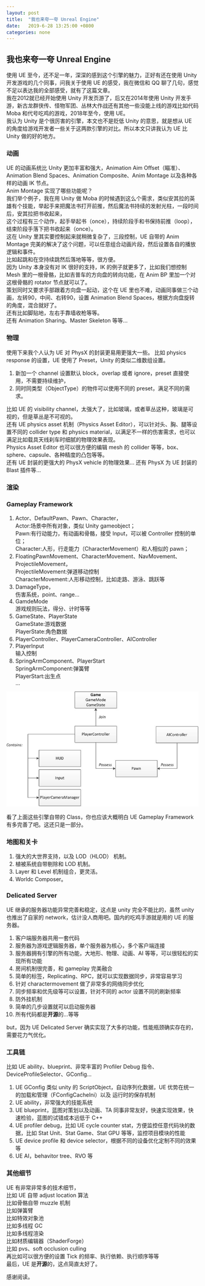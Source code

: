 ```yaml
---
layout: post
title:  "我也来夸一夸 Unreal Engine"
date:   2019-6-28 13:25:00 +0800
categories: none
---
```

## 我也来夸一夸 Unreal Engine

使用 UE 至今，还不足一年，深深的感到这个引擎的魅力，正好有还在使用 Unity 开发游戏的几个同事，问我关于使用 UE 的感受，我在微信和 QQ 聊了几句，感觉不足以表达我的全部感受，就有了这篇文章。<br>
我在2012就已经开始使用 Unity 开发页游了，后又在2014年使用 Unity 开发手游，新古龙群侠传、怪物军团、丛林大作战还有其他一些没能上线的游戏比如代码 Moba 和代号吃鸡的游戏，2018年至今，使用 UE。<br>
我认为 Unity 是个很厉害的引擎，本文也不是贬低 Unity 的意思，就是想从 UE 的角度给游戏开发者一些关于这两款引擎的对比。所以本文只讲我认为 UE 比 Unity 做的好的地方。<br>

### 动画
UE 的动画系统比 Unity 更加丰富和强大，Animation Aim Offset（瞄准）、Animation Blend Spaces、Animation Composite、Anim Montage 以及各种各样的动画 IK 节点。<br>
Anim Montage 实现了哪些功能呢？<br>
我们举个例子，我在用 Unity 做 Moba 的时候遇到这么个需求，类似安其拉的英雄有个技能，举起手来把魔法书打开前推，然后魔法书持续的发射光柱，一段时间后，安其拉把书收起来，<br>
这个过程有三个动作，起手举起书（once），持续阶段手和书保持前推（loop），结束阶段手落下把书收起来（once）。<br>
这在 Unity 里其实要控制起来就稍微复杂了，三段控制，UE 自带的 Anim Montage 完美的解决了这个问题，可以任意组合动画片段，然后设置各自的播放逻辑和事件。<br>
比如起跳和在空持续跳然后落地等等，很方便。<br>
因为 Unity 本身没有对 IK 很好的支持，IK 的例子就更多了，比如我们想控制 Mesh 里的一根骨骼，比如吉普车的方向盘的转向功能，在 Anim BP 里加一个对这根骨骼的 rotator 节点就可以了。<br>
策划同时又要求手部跟着方向盘一起动，这个在 UE 里也不难，动画同事做三个动画，左转90，中间、右转90，设置 Animation Blend Spaces，根据方向盘旋转的角度，混合就好了。<br>
还有比如脚贴地，左右手靠墙收枪等等。<br>
还有 Animation Sharing、Master Skeleton 等等...<br>

### 物理
使用下来我个人认为 UE 对 PhysX 的封装更易用更强大一些。
比如 physics response 的设置，UE 使用了 Preset，Unity 的类似二维数组设置。
1. 新加一个 channel 设置默认 block，overlap 或者 ignore，preset 直接使用，不需要持续维护，<br>
2. 同时同类型（ObjectType）的物件可以使用不同的 preset，满足不同的需求。<br>

比如 UE 的 visibility channel，太强大了，比如玻璃，或者草丛这种，玻璃是可视的，但是草丛是不可视的。<br>
还有 UE physics asset 机制（Physics Asset Editor），可以针对头、胸、腿等设置不同的 collider type 和 physics material，以满足不一样的伤害需求，也可以满足比如载具天线刹车时细腻的物理效果表现。<br>
Physics Asset Editor 也可以很方便的编辑 mesh 的 collider 等等，box、sphere、capsule、各种精度的凸包等等。<br>
还有 UE 封装的更强大的 PhysX vehicle 的物理效果...
还有 PhysX 为 UE 封装的 Blast 插件等...

### 渲染
### Gameplay Framework
1. Actor、DefaultPawn、Pawn、Character，<br>
Actor:场景中所有对象，类似 Unity gameobject；<br>
Pawn:有行动能力，有动画和骨骼，接受 Input，可以被 Controller 控制的单位；<br>
Character:人形，行走能力（CharacterMovement）和人相似的 pawn；<br>
2. FloatingPawnMovement、CharacterMovement、NavMovement、ProjectileMovement，<br>
ProjectileMovement:弹道移动控制<br>
CharacterMovement:人形移动控制，比如走路、游泳、跳跃等<br>
3. DamageType，<br>
伤害系统，point、range...<br>
4. GamdeMode<br>
游戏规则玩法，得分、计时等等
5. GameState、PlayerState<br>
GameState:游戏数据<br>
PlayerState:角色数据<br>
6. PlayerController、PlayerCameraController、AIController<br>
7. PlayerInput<br>
输入控制
8. SpringArmComponent、PlayerStart<br>
SpringArmComponent:弹簧臂<br>
PlayerStart:出生点<br>
...

![ue-game-gramework.h](/images/ue-game-gramework.png)<br>

看了上面这些引擎自带的 Class，你也应该大概明白 UE Gameplay Framework 有多完善了吧。这还只是一部分。<br>
### 地图和关卡
1. 强大的大世界支持，以及 LOD（HLOD） 机制。
2. 植被系统自带剔除和 LOD 机制。
3. Layer 和 Level 机制组合，更灵活。
4. Worldc Composer。

### Delicated Server
UE 继承的服务器功能异常完善和稳定，这点是 unity 完全不能比的，虽然 unity 也推出了自家的 network，估计没人商用吧。国内的吃鸡手游就是用的 UE 的服务器。<br>

1. 客户端服务器共用一套代码
2. 服务器为游戏逻辑服务器，单个服务器为核心，多个客户端连接
3. 服务器拥有引擎的所有功能，大地形、物理、动画、AI 等等，可以很轻松的实现所有功能
4. 房间机制很完善，和 gameplay 完美融合
5. 简单的标签，Replicating、RPC，就可以实现数据同步，非常容易学习
6. 针对 charactermovement 做了非常多的网络同步优化
7. 同步频率和优先级等可以设置，针对不同的 actor 设置不同的刷新频率
8. 防外挂机制
9. 简单的几步设置就可以启动服务器
10. 所有代码都是**开源**的...等等

but，因为 UE Delicated Server 确实实现了大多的功能，性能瓶颈确实存在的，需要花力气优化。<br>

### 工具链
比如 UE ability、blueprint、非常丰富的 Profiler Debug 指令、DeviceProfileSelector、GConfig...<br>
1. UE GConfig 类似 unity 的 ScriptObject，自动序列化数据，UE 优势在统一的加载和管理（FConfigCacheIni）以及 运行时的保存机制
2. UE ability，非常强大的技能系统
3. UE blueprint，蓝图对策划以及动画、TA 同事非常友好，快速实现效果，快速检验，蓝图的试错成本远低于 C++
4. UE profiler debug，比如 UE cycle counter stat，方便监控任意代码块的数据，比如 Stat Unit、Stat Game、Stat GPU 等等，监控项目模块的性能
5. UE device profile 和 device selector，根据不同的设备优化定制不同的效果等
6. UE AI，behavitor tree、RVO 等

### 其他细节
UE 有非常非常多的技术细节，<br>
比如 UE 自带 adjust location 算法<br>
比如骨骼自带 muzzle 机制<br>
比如弹簧臂<br>
比如特效对象池<br>
比如多线程 GC<br>
比如多线程渲染<br>
比如材质编辑器（ShaderForge）<br>
比如 pvs、soft occlusion culling<br>
再比如可以很方便的设置 Tick 的频率、执行依赖、执行顺序等等<br>
最后，UE 是**开源**的，这点简直太好了。

感谢阅读。<br>


